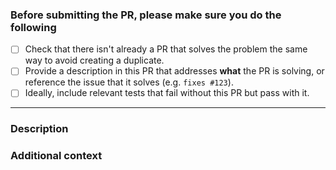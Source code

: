 <!-- Thank you for contributing! -->

### Before submitting the PR, please make sure you do the following

- [ ] Check that there isn't already a PR that solves the problem the same way to avoid creating a duplicate.
- [ ] Provide a description in this PR that addresses **what** the PR is solving, or reference the issue that it solves (e.g. `fixes #123`).
- [ ] Ideally, include relevant tests that fail without this PR but pass with it.

---

### Description

<!-- Please insert your description here and provide especially info about the "what" this PR is solving -->

### Additional context

<!-- e.g. is there anything you'd like reviewers to focus on? -->
